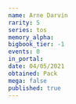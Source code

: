 ```yaml
---
name: Arne Darvin
rarity: 5
series: tos
memory_alpha:
bigbook_tier: -1
events: 0
in_portal:
date: 04/05/2021
obtained: Pack
mega: false
published: true
---
```



